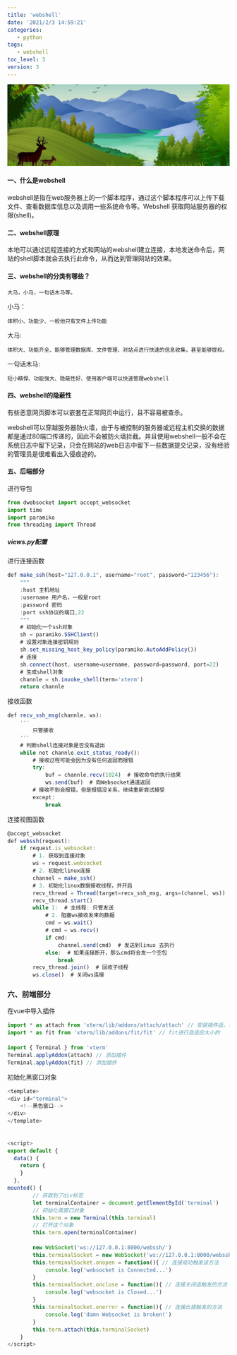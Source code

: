 ```yaml
---
title: 'webshell'
date: '2021/2/3 14:59:21'
categories:
   - python
tags:
   - webshell
toc_level: 3
version: 3
---
```

![cover](images/river.png)


#### 一、什么是webshell
webshell是指在web服务器上的一个脚本程序，通过这个脚本程序可以上传下载文件、查看数据库信息以及调用一些系统命令等。Webshell 获取网站服务器的权限(shell)。
#### 二、webshell原理
本地可以通过远程连接的方式和网站的webshell建立连接，本地发送命令后，网站的shell脚本就会去执行此命令，从而达到管理网站的效果。
#### 三、webshell的分类有哪些？
    大马，小马，一句话木马等。
小马：

    体积小、功能少、一般他只有文件上传功能
大马:
    
    体积大、功能齐全、能够管理数据库、文件管理、对站点进行快速的信息收集，甚至能够提权。

一句话木马:

    短小精悍、功能强大、隐蔽性好、使用客户端可以快速管理webshell
    
#### 四、webshell的隐蔽性

有些恶意网页脚本可以嵌套在正常网页中运行，且不容易被查杀。

webshell可以穿越服务器防火墙，由于与被控制的服务器或远程主机交换的数据都是通过80端口传递的，因此不会被防火墙拦截。并且使用webshell一般不会在系统日志中留下记录，只会在网站的web日志中留下一些数据提交记录，没有经验的管理员是很难看出入侵痕迹的。

#### 五、后端部分
进行导包
```js
from dwebsocket import accept_websocket
import time
import paramiko
from threading import Thread
```
##### views.py配置
进行连接函数
```js
def make_ssh(host="127.0.0.1", username="root", password="123456"):
    """
    :host 主机地址
    :username 用户名，一般是root
    :password 密码
    :port ssh协议的端口,22
    """
    # 初始化一个ssh对象
    sh = paramiko.SSHClient()
    # 设置对象连接密钥规则
    sh.set_missing_host_key_policy(paramiko.AutoAddPolicy())
    # 连接
    sh.connect(host, username=username, password=password, port=22)
    # 生成shell对象
    channle = sh.invoke_shell(term='xterm')
    return channle
```
接收函数
```js
def recv_ssh_msg(channle, ws):
    '''
        只管接收
    '''
    # 判断shell连接对象是否没有退出
    while not channle.exit_status_ready():
        # 接收过程可能会因为没有任何返回而报错
        try:
            buf = channle.recv(1024)  # 接收命令的执行结果
            ws.send(buf)  # 向Websocket通道返回
        # 接收不到会报错，但是报错没关系，继续重新尝试接受
        except:
            break
```
连接视图函数
```js
@accept_websocket
def webssh(request):
    if request.is_websocket:
        # 1. 获取到连接对象
        ws = request.websocket
        # 2. 初始化linux连接
        channel = make_ssh()
        # 3. 初始化linux数据接收线程，并开启
        recv_thread = Thread(target=recv_ssh_msg, args=(channel, ws))
        recv_thread.start()
        while 1:  # 主线程: 只管发送
            # 2. 阻塞ws接收发来的数据
            cmd = ws.wait()
            # cmd = ws.recv()
            if cmd:
                channel.send(cmd)  # 发送到linux 去执行
            else:  # 如果连接断开，那么cmd将会发一个空包
                break
        recv_thread.join()  # 回收子线程
        ws.close()  # 关闭ws连接
```

### 六、前端部分
在vue中导入插件
```js
import * as attach from 'xterm/lib/addons/attach/attach' // 安装插件适，可以使用attach去添加
import * as fit from 'xterm/lib/addons/fit/fit' // fit进行自适应大小的

import { Terminal } from 'xterm'
Terminal.applyAddon(attach) // 添加插件
Terminal.applyAddon(fit) // 添加插件
```

初始化黑窗口对象
```js
<template>
<div id="terminal">
    <!--黑色窗口-->
</div>
</template>


<script>
export default {
  data() {
    return {
    }
  },
mounted() {
        // 获取到了div标签
        let terminalContainer = document.getElementById('terminal')
        // 初始化黑窗口对象
        this.term = new Terminal(this.terminal)
        // 打开这个对象
        this.term.open(terminalContainer)

        new WebSocket('ws://127.0.0.1:8000/webssh/')
        this.terminalSocket = new WebSocket('ws://127.0.0.1:8000/webssh/')
        this.terminalSocket.onopen = function(){ // 连接成功触发该方法
            console.log('websocket is Connected...')
        }
        this.terminalSocket.onclose = function(){ // 连接关闭适触发的方法
            console.log('websocket is Closed...')
        }
        this.terminalSocket.onerror = function(){ // 连接出错触发的方法
            console.log('damn Websocket is broken!')
        }
        this.term.attach(this.terminalSocket)
    }
</script>
```
